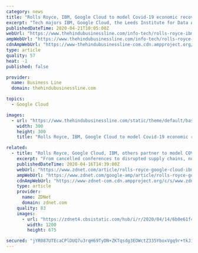 ```yaml
---
category: news
title: "Rolls Royce, IBM, Google Cloud to model Covid-19 economic recovery"
excerpt: "Tech majors IBM, Google Cloud, the Leeds Institute for Data Analytics, the Data City, and ODI Leeds have pledged to join Emer2gent, a new alliance of data analytic experts established by Rolls-Royce, to come up with models to help get people and businesses back to work by identifying lead indicators of economic recovery cycles. The aim is to ..."
publishedDateTime: 2020-04-21T10:05:00Z
webUrl: "https://www.thehindubusinessline.com/info-tech/rolls-royce-ibm-google-cloud-to-model-covid-19-economic-recovery/article31395724.ece"
ampWebUrl: "https://www.thehindubusinessline.com/info-tech/rolls-royce-ibm-google-cloud-to-model-covid-19-economic-recovery/article31395724.ece/amp/"
cdnAmpWebUrl: "https://www-thehindubusinessline-com.cdn.ampproject.org/c/s/www.thehindubusinessline.com/info-tech/rolls-royce-ibm-google-cloud-to-model-covid-19-economic-recovery/article31395724.ece/amp/"
type: article
quality: 57
heat: -1
published: false

provider:
  name: Business Line
  domain: thehindubusinessline.com

topics:
  - Google Cloud

images:
  - url: "https://www.thehindubusinessline.com/static/theme/default/base/img/og-image.jpg"
    width: 300
    height: 300
    title: "Rolls Royce, IBM, Google Cloud to model Covid-19 economic recovery"

related:
  - title: "Rolls Royce, Google Cloud, IBM, others partner to model COVID-19 economic recovery, return to work"
    excerpt: "From cancelled conferences to disrupted supply chains, not a corner of the global economy is immune to the spread of COVID-19. Read More Rolls Royce and a bevy of data science players including IBM, Google Cloud, Truata and the Leeds Institute for Data Analytics have formed a group to collaborate on modeling the economic recovery from the COVID ..."
    publishedDateTime: 2020-04-16T14:39:00Z
    webUrl: "https://www.zdnet.com/article/rolls-royce-google-cloud-ibm-others-partner-to-model-covid-19-economic-recovery-return-to-work/"
    ampWebUrl: "https://www.zdnet.com/google-amp/article/rolls-royce-google-cloud-ibm-others-partner-to-model-covid-19-economic-recovery-return-to-work/"
    cdnAmpWebUrl: "https://www-zdnet-com.cdn.ampproject.org/c/s/www.zdnet.com/google-amp/article/rolls-royce-google-cloud-ibm-others-partner-to-model-covid-19-economic-recovery-return-to-work/"
    type: article
    provider:
      name: ZDNet
      domain: zdnet.com
    quality: 83
    images:
      - url: "https://zdnet4.cbsistatic.com/hub/i/r/2020/04/14/6b0e61f4-5b70-4981-9e00-aac95ef156df/thumbnail/1200x675/f91673ddda5b62d9289c06079356328f/microsoftteams.jpg"
        width: 1200
        height: 675

secured: "jYR087UTEcaCPlDUQ7u3rqH69TyDN+ZKTqsdg3EOWctZ335YboxVgq9r+tkJiU8lHwZ+WnJD2lk/H4I9Md1Du4Q5CIST6sUFCYWUGqIOVNwsdKVan9abgCr5k1olmBjmW1Ta/yWjk28FBy0VmbwtuWFtBR/5Lbfg9df4/Iuhvnk/jiPS9BZhwDy1FGPs9r+pmaQk1rt/epXu+Kq1X9q5msVoo5QpbR6k6QKciKUKcHD0ZoE5X9PVvo0bDn7kwjpS+7RS66BryM/tiALaFt0LFo4TEFz6zTGZsnMEVixM18gfjrBNPPA9MSBdukvfPXnx;aNeiAUbp/X3Aul3iPTsciw=="
---
```


